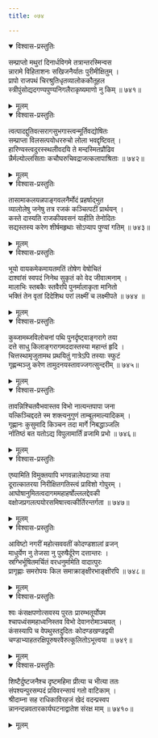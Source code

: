 ```yaml
---
title: ०७४

---
```

<div class="audioEmbed"  caption="सीतालक्ष्मी-वाचनम्" src="https://sanskritdocuments.org/sites/completenarayaneeyam/SoundFiles/074/074_01.mp3"></div>
<details open><summary>विश्वास-प्रस्तुतिः</summary>

सम्प्राप्तो मथुरां दिनार्धविगमे तत्रान्तरस्मिन्वस  
न्नारामे विहिताशनः सखिजनैर्यातः पुरीमीक्षितुम् ।  
प्रापो राजपथं चिरश्रुतिधृतव्यालोककौतूहल  
स्त्रीपुंसोद्यदगण्यपुण्यनिगलैराकृष्यमाणो नु किम् ॥ ७४१॥
</details>
<details><summary>मूलम्</summary>

सम्प्राप्तो मथुरां दिनार्धविगमे तत्रान्तरस्मिन्वस  
न्नारामे विहिताशनः सखिजनैर्यातः पुरीमीक्षितुम् ।  
प्रापो राजपथं चिरश्रुतिधृतव्यालोककौतूहल  
स्त्रीपुंसोद्यदगण्यपुण्यनिगलैराकृष्यमाणो नु किम् ॥ ७४१॥
</details>



<div class="audioEmbed"  caption="सीतालक्ष्मी-वाचनम्" src="https://sanskritdocuments.org/sites/completenarayaneeyam/SoundFiles/074/074_02.mp3"></div>
<details open><summary>विश्वास-प्रस्तुतिः</summary>

त्वत्पादद्दुतिवत्सरागसुभगास्त्वन्मूर्तिवद्योषितः  
सम्प्राप्ता विलसत्पयोधररुचो लोला भवद्दृष्टिवत् ।  
हारिण्यस्त्वदुरस्स्थलीवदयि ते मन्दस्मितप्रौढिव  
न्नैर्मल्योल्लसिताः कचौघरुचिवद्राजत्कलापाश्रिताः ॥ ७४२॥
</details>
<details><summary>मूलम्</summary>

त्वत्पादद्दुतिवत्सरागसुभगास्त्वन्मूर्तिवद्योषितः  
सम्प्राप्ता विलसत्पयोधररुचो लोला भवद्दृष्टिवत् ।  
हारिण्यस्त्वदुरस्स्थलीवदयि ते मन्दस्मितप्रौढिव  
न्नैर्मल्योल्लसिताः कचौघरुचिवद्राजत्कलापाश्रिताः ॥ ७४२॥
</details>



<div class="audioEmbed"  caption="सीतालक्ष्मी-वाचनम्" src="https://sanskritdocuments.org/sites/completenarayaneeyam/SoundFiles/074/074_03.mp3"></div>
<details open><summary>विश्वास-प्रस्तुतिः</summary>

तासामाकलयन्नपाङ्गवलनैर्मोदं प्रहर्षाद्भुत  
व्यालोलेषु जनेषु तत्र रजकं कञ्चित्पटीं प्रार्थयन् ।  
कस्ते दास्यति राजकीयवसनं याहीति तेनोदितः  
सद्यस्तस्य करेण शीर्षमहृथाः सोऽप्याप पुण्यां गतिम् ॥ ७४३॥
</details>
<details><summary>मूलम्</summary>

तासामाकलयन्नपाङ्गवलनैर्मोदं प्रहर्षाद्भुत  
व्यालोलेषु जनेषु तत्र रजकं कञ्चित्पटीं प्रार्थयन् ।  
कस्ते दास्यति राजकीयवसनं याहीति तेनोदितः  
सद्यस्तस्य करेण शीर्षमहृथाः सोऽप्याप पुण्यां गतिम् ॥ ७४३॥
</details>



<div class="audioEmbed"  caption="सीतालक्ष्मी-वाचनम्" src="https://sanskritdocuments.org/sites/completenarayaneeyam/SoundFiles/074/074_04.mp3"></div>
<details open><summary>विश्वास-प्रस्तुतिः</summary>

भूयो वायकमेकमायतमतिं तोषेण वेषोचितं  
दाश्वांसं स्वपदं निनेथ सुकृतं को वेद जीवात्मनाम् ।  
मालाभिः स्तबकैः स्तवैरपि पुनर्मालाकृता मानितो  
भक्तिं तेन वृतां दिदेशिथ परां लक्ष्मीं च लक्ष्मीपते ॥ ७४४ ॥
</details>
<details><summary>मूलम्</summary>

भूयो वायकमेकमायतमतिं तोषेण वेषोचितं  
दाश्वांसं स्वपदं निनेथ सुकृतं को वेद जीवात्मनाम् ।  
मालाभिः स्तबकैः स्तवैरपि पुनर्मालाकृता मानितो  
भक्तिं तेन वृतां दिदेशिथ परां लक्ष्मीं च लक्ष्मीपते ॥ ७४४ ॥
</details>



<div class="audioEmbed"  caption="सीतालक्ष्मी-वाचनम्" src="https://sanskritdocuments.org/sites/completenarayaneeyam/SoundFiles/074/074_05.mp3"></div>
<details open><summary>विश्वास-प्रस्तुतिः</summary>

कुब्जामब्जविलोचनां पथि पुनर्दृष्ट्वाङ्गरागे तया  
दत्ते साधु किलाङ्गरागमददास्तस्या महान्तं हृदि ।  
चित्तस्थामृजुतामथ प्रथयितुं गात्रेऽपि तस्याः स्फुटं  
गृह्णन्मञ्जु करेण तामुदनयस्तावज्जगत्सुन्दरीम् ॥ ७४५॥
</details>
<details><summary>मूलम्</summary>

कुब्जामब्जविलोचनां पथि पुनर्दृष्ट्वाङ्गरागे तया  
दत्ते साधु किलाङ्गरागमददास्तस्या महान्तं हृदि ।  
चित्तस्थामृजुतामथ प्रथयितुं गात्रेऽपि तस्याः स्फुटं  
गृह्णन्मञ्जु करेण तामुदनयस्तावज्जगत्सुन्दरीम् ॥ ७४५॥
</details>



<div class="audioEmbed"  caption="सीतालक्ष्मी-वाचनम्" src="https://sanskritdocuments.org/sites/completenarayaneeyam/SoundFiles/074/074_06.mp3"></div>
<details open><summary>विश्वास-प्रस्तुतिः</summary>

तावन्निश्चितवैभवास्तव विभो नात्यन्तपापा जना  
यत्किञ्चिद्ददते स्म शक्त्यनुगुणं ताम्बूलमाल्यादिकम् ।  
गृह्णानः कुसुमादि किञ्चन तदा मार्गे निबद्धाञ्जलि  
र्नातिष्ठं बत यतोऽद्य विपुलामार्तिं व्रजामि प्रभो ॥ ७४६॥
</details>
<details><summary>मूलम्</summary>

तावन्निश्चितवैभवास्तव विभो नात्यन्तपापा जना  
यत्किञ्चिद्ददते स्म शक्त्यनुगुणं ताम्बूलमाल्यादिकम् ।  
गृह्णानः कुसुमादि किञ्चन तदा मार्गे निबद्धाञ्जलि  
र्नातिष्ठं बत यतोऽद्य विपुलामार्तिं व्रजामि प्रभो ॥ ७४६॥
</details>



<div class="audioEmbed"  caption="सीतालक्ष्मी-वाचनम्" src="https://sanskritdocuments.org/sites/completenarayaneeyam/SoundFiles/074/074_07.mp3"></div>
<details open><summary>विश्वास-प्रस्तुतिः</summary>

एष्यामिति विमुक्तयापि भगवन्नालेपदात्र्या तया  
दूरात्कातरया निरीक्षितगतिस्त्वं प्राविशो गोपुरम् ।  
आघोषानुमितत्वदागममहाहर्षोल्ललद्देवकी  
वक्षोजप्रगलत्पयोरसमिषात्त्वत्कीर्तिरन्तर्गता ॥ ७४७॥
</details>
<details><summary>मूलम्</summary>

एष्यामिति विमुक्तयापि भगवन्नालेपदात्र्या तया  
दूरात्कातरया निरीक्षितगतिस्त्वं प्राविशो गोपुरम् ।  
आघोषानुमितत्वदागममहाहर्षोल्ललद्देवकी  
वक्षोजप्रगलत्पयोरसमिषात्त्वत्कीर्तिरन्तर्गता ॥ ७४७॥
</details>



<div class="audioEmbed"  caption="सीतालक्ष्मी-वाचनम्" src="https://sanskritdocuments.org/sites/completenarayaneeyam/SoundFiles/074/074_08.mp3"></div>
<details open><summary>विश्वास-प्रस्तुतिः</summary>

आविष्टो नगरीं महोत्सववतीं कोदण्डशालां व्रजन्  
माधुर्येण नु तेजसा नु पुरुषैर्दूरेण दत्तान्तरः ।  
स्रग्भिर्भूषितमर्चितं वरधनुर्मामेति वादात्पुरः  
प्रागृह्णाः समरोपयः किल समाक्राङ्क्षीरभाङ्क्षीरपि ॥ ७४८॥
</details>
<details><summary>मूलम्</summary>

आविष्टो नगरीं महोत्सववतीं कोदण्डशालां व्रजन्  
माधुर्येण नु तेजसा नु पुरुषैर्दूरेण दत्तान्तरः ।  
स्रग्भिर्भूषितमर्चितं वरधनुर्मामेति वादात्पुरः  
प्रागृह्णाः समरोपयः किल समाक्राङ्क्षीरभाङ्क्षीरपि ॥ ७४८॥
</details>



<div class="audioEmbed"  caption="सीतालक्ष्मी-वाचनम्" src="https://sanskritdocuments.org/sites/completenarayaneeyam/SoundFiles/074/074_09.mp3"></div>
<details open><summary>विश्वास-प्रस्तुतिः</summary>

श्वः कंसक्षपणोत्सवस्य पुरतः प्रारम्भतूर्योपम  
श्चापध्वंसमहाध्वनिस्तव विभो देवानरोमाञ्चयत् ।  
कंसस्यापि च वेपथुस्तदुदितः कोदण्डखण्डद्वयी  
चण्डाभ्याहतरक्षिपूरुषरवैरुत्कूलितोऽभूत्त्वया ॥ ७४९॥
</details>
<details><summary>मूलम्</summary>

श्वः कंसक्षपणोत्सवस्य पुरतः प्रारम्भतूर्योपम  
श्चापध्वंसमहाध्वनिस्तव विभो देवानरोमाञ्चयत् ।  
कंसस्यापि च वेपथुस्तदुदितः कोदण्डखण्डद्वयी  
चण्डाभ्याहतरक्षिपूरुषरवैरुत्कूलितोऽभूत्त्वया ॥ ७४९॥
</details>



<div class="audioEmbed"  caption="सीतालक्ष्मी-वाचनम्" src="https://sanskritdocuments.org/sites/completenarayaneeyam/SoundFiles/074/074_10.mp3"></div>
<details open><summary>विश्वास-प्रस्तुतिः</summary>

शिष्टैर्दुष्टजनैश्च दृष्टमहिमा प्रीत्या च भीत्या ततः  
संपश्यन्पुरसम्पदं प्रविवरन्सायं गतो वाटिकाम् ।  
श्रीदाम्ना सह राधिकाविरहजं खेदं वदन्प्रस्वप  
न्नानन्दन्नवतारकार्यघटनाद्वातेश संरक्ष माम् ॥ ७४१०॥
</details>
<details><summary>मूलम्</summary>

शिष्टैर्दुष्टजनैश्च दृष्टमहिमा प्रीत्या च भीत्या ततः  
संपश्यन्पुरसम्पदं प्रविवरन्सायं गतो वाटिकाम् ।  
श्रीदाम्ना सह राधिकाविरहजं खेदं वदन्प्रस्वप  
न्नानन्दन्नवतारकार्यघटनाद्वातेश संरक्ष माम् ॥ ७४१०॥
</details>

